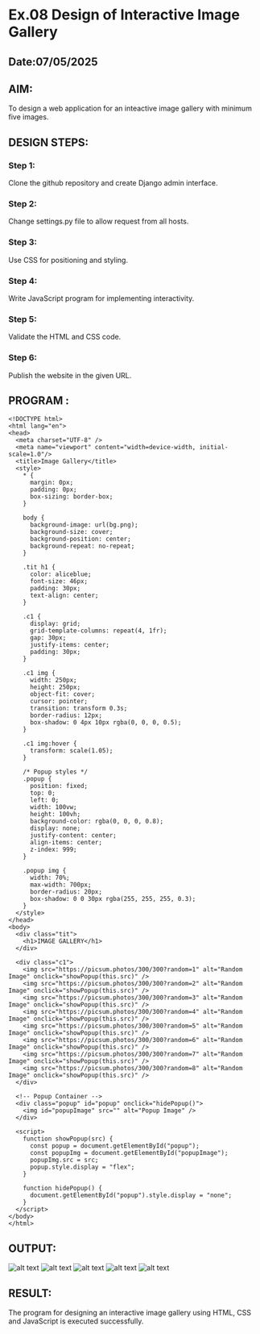 # Ex.08 Design of Interactive Image Gallery
## Date:07/05/2025

## AIM:
To design a web application for an inteactive image gallery with minimum five images.

## DESIGN STEPS:

### Step 1:
Clone the github repository and create Django admin interface.

### Step 2:
Change settings.py file to allow request from all hosts.

### Step 3:
Use CSS for positioning and styling.

### Step 4:
Write JavaScript program for implementing interactivity.

### Step 5:
Validate the HTML and CSS code.

### Step 6:
Publish the website in the given URL.

## PROGRAM :

```
<!DOCTYPE html>
<html lang="en">
<head>
  <meta charset="UTF-8" />
  <meta name="viewport" content="width=device-width, initial-scale=1.0"/>
  <title>Image Gallery</title>
  <style>
    * {
      margin: 0px;
      padding: 0px;
      box-sizing: border-box;
    }

    body {
      background-image: url(bg.png);
      background-size: cover;
      background-position: center;
      background-repeat: no-repeat;
    }

    .tit h1 {
      color: aliceblue;
      font-size: 46px;
      padding: 30px;
      text-align: center;
    }

    .c1 {
      display: grid;
      grid-template-columns: repeat(4, 1fr);
      gap: 30px;
      justify-items: center;
      padding: 30px;
    }

    .c1 img {
      width: 250px;
      height: 250px;
      object-fit: cover;
      cursor: pointer;
      transition: transform 0.3s;
      border-radius: 12px;
      box-shadow: 0 4px 10px rgba(0, 0, 0, 0.5);
    }

    .c1 img:hover {
      transform: scale(1.05);
    }

    /* Popup styles */
    .popup {
      position: fixed;
      top: 0;
      left: 0;
      width: 100vw;
      height: 100vh;
      background-color: rgba(0, 0, 0, 0.8);
      display: none;
      justify-content: center;
      align-items: center;
      z-index: 999;
    }

    .popup img {
      width: 70%;
      max-width: 700px;
      border-radius: 20px;
      box-shadow: 0 0 30px rgba(255, 255, 255, 0.3);
    }
  </style>
</head>
<body>
  <div class="tit">
    <h1>IMAGE GALLERY</h1>
  </div>

  <div class="c1">
    <img src="https://picsum.photos/300/300?random=1" alt="Random Image" onclick="showPopup(this.src)" />
    <img src="https://picsum.photos/300/300?random=2" alt="Random Image" onclick="showPopup(this.src)" />
    <img src="https://picsum.photos/300/300?random=3" alt="Random Image" onclick="showPopup(this.src)" />
    <img src="https://picsum.photos/300/300?random=4" alt="Random Image" onclick="showPopup(this.src)" />
    <img src="https://picsum.photos/300/300?random=5" alt="Random Image" onclick="showPopup(this.src)" />
    <img src="https://picsum.photos/300/300?random=6" alt="Random Image" onclick="showPopup(this.src)" />
    <img src="https://picsum.photos/300/300?random=7" alt="Random Image" onclick="showPopup(this.src)" />
    <img src="https://picsum.photos/300/300?random=8" alt="Random Image" onclick="showPopup(this.src)" />
  </div>

  <!-- Popup Container -->
  <div class="popup" id="popup" onclick="hidePopup()">
    <img id="popupImage" src="" alt="Popup Image" />
  </div>

  <script>
    function showPopup(src) {
      const popup = document.getElementById("popup");
      const popupImg = document.getElementById("popupImage");
      popupImg.src = src;
      popup.style.display = "flex";
    }

    function hidePopup() {
      document.getElementById("popup").style.display = "none";
    }
  </script>
</body>
</html>
```


## OUTPUT:
![alt text](<Screenshot 2025-05-17 152025.png>)
![alt text](<Screenshot 2025-05-17 152044.png>)
![alt text](<Screenshot 2025-05-17 152057.png>)
![alt text](<Screenshot 2025-05-17 152112.png>)
![alt text](<Screenshot 2025-05-17 152124.png>)

## RESULT:
The program for designing an interactive image gallery using HTML, CSS and JavaScript is executed successfully.
